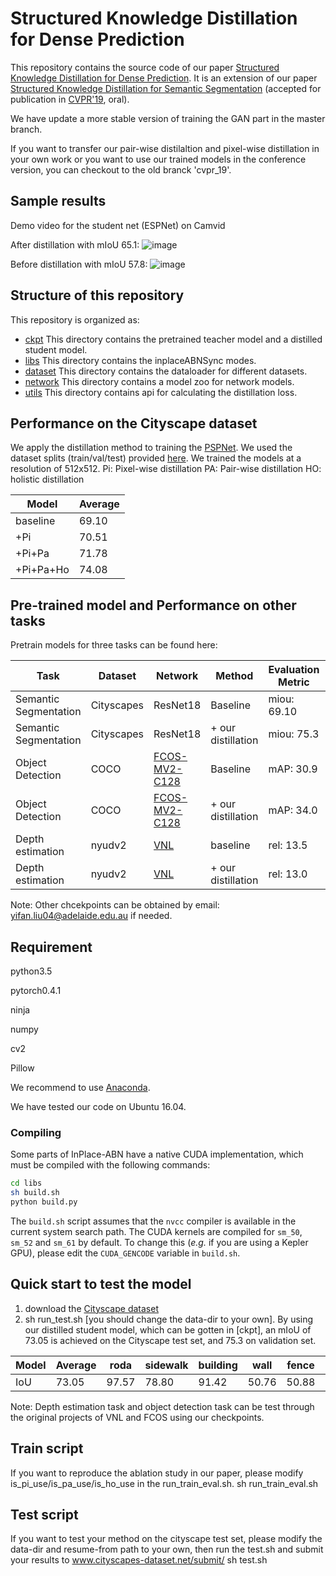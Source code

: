 #  Structured Knowledge Distillation for Dense Prediction

This repository contains the source code of our paper [Structured Knowledge Distillation for Dense Prediction](https://arxiv.org/pdf/1903.04197.pdf).
It is an extension of our paper [Structured Knowledge Distillation for Semantic Segmentation](https://www.zpascal.net/cvpr2019/Liu_Structured_Knowledge_Distillation_for_Semantic_Segmentation_CVPR_2019_paper.pdf) (accepted for publication in [CVPR'19](http://cvpr2019.thecvf.com/), oral).

We have update a more stable version of training the GAN part in the master branch.

If you want to transfer our pair-wise distilaltion and pixel-wise distillation in your own work or you want to use our trained models in the conference version, you can checkout to the old branck 'cvpr_19'.

## Sample results

Demo video for the student net (ESPNet) on Camvid

After distillation with mIoU 65.1:
![image](https://github.com/irfanICMLL/structure_knowledge_distillation/blob/master/demo/output_sd_esp.gif)

Before distillation with mIoU 57.8:
![image]( https://github.com/irfanICMLL/structure_knowledge_distillation/blob/master/demo/output_base_esp.gif)
 
## Structure of this repository
This repository is organized as:
* [ckpt](/ckpt/) This directory contains the pretrained teacher model and a distilled student model.
* [libs](/libs/) This directory contains the inplaceABNSync modes.
* [dataset](/dataset/) This directory contains the dataloader for different datasets.
* [network](/network/) This directory contains a model zoo for network models.
* [utils](/utils/) This directory contains api for calculating the distillation loss.

## Performance on the Cityscape dataset
We apply the distillation method to training the [PSPNet](https://arxiv.org/abs/1612.01105). We used the dataset splits (train/val/test) provided [here](https://github.com/speedinghzl/pytorch-segmentation-toolbox). We trained the models at a resolution of 512x512.
Pi: Pixel-wise distillation PA: Pair-wise distillation HO: holistic distillation

| Model | Average |
| -- | -- |
| baseline | 69.10 |
| +Pi | 70.51 |
| +Pi+Pa | 71.78 |
| +Pi+Pa+Ho | 74.08 |

## Pre-trained model and Performance on other tasks
Pretrain models for three tasks can be found here:

| Task |Dataset| Network |Method | Evaluation Metric|Link|
| -- | -- |-- | -- |-- |-- |
| Semantic Segmentation |Cityscapes| ResNet18|Baseline|miou: 69.10 |-|
| Semantic Segmentation |Cityscapes| ResNet18|+ our distillation|miou: 75.3 |[link](https://cloudstor.aarnet.edu.au/plus/s/uL3qO51A4qxY6Eu) |
| Object Detection |COCO| [FCOS-MV2-C128](https://github.com/tianzhi0549/FCOS.git)|Baseline|mAP: 30.9 |-|
| Object Detection |COCO|  [FCOS-MV2-C128](https://github.com/tianzhi0549/FCOS.git)|+ our distillation|mAP: 34.0 |[link](https://cloudstor.aarnet.edu.au/plus/s/Hqq9HSI8GXrR0b0) |
| Depth estimation |nyudv2| [VNL](https://github.com/YvanYin/VNL_Monocular_Depth_Prediction.git)|baseline|rel: 13.5 |-|
| Depth estimation | nyudv2|[VNL](https://github.com/YvanYin/VNL_Monocular_Depth_Prediction.git)|+ our distillation|rel: 13.0 |[link](https://cloudstor.aarnet.edu.au/plus/s/IXk0i0cJaibgJAr)|

Note: Other chcekpoints can be obtained by email: yifan.liu04@adelaide.edu.au if needed.


## Requirement
python3.5 

pytorch0.4.1 

ninja 

numpy 

cv2 

Pillow

We recommend to use [Anaconda](https://conda.io/docs/user-guide/install/linux.html).

We have tested our code on Ubuntu 16.04.

### Compiling

Some parts of InPlace-ABN have a native CUDA implementation, which must be compiled with the following commands:
```bash
cd libs
sh build.sh
python build.py
``` 
The `build.sh` script assumes that the `nvcc` compiler is available in the current system search path.
The CUDA kernels are compiled for `sm_50`, `sm_52` and `sm_61` by default.
To change this (_e.g._ if you are using a Kepler GPU), please edit the `CUDA_GENCODE` variable in `build.sh`.

## Quick start to test the model
1. download the [Cityscape dataset](https://www.cityscapes-dataset.com/)
2. sh run_test.sh [you should change the data-dir to your own]. By using our distilled student model, which can be gotten in [ckpt], an mIoU of 73.05 is achieved on the Cityscape test set, and 75.3 on validation set.

| Model | Average | roda | sidewalk | building|	wall | fence | pole | trafficlight | trafficsign | vegetation | terrain | sky | person | rider | car | truck | bus | train | motorcycle | bicycle |
| -- | -- | -- | -- | -- | -- | -- | -- | -- | -- | -- | -- | -- | -- | -- | -- | -- | -- | -- | -- | -- |
| IoU | 73.05 | 97.57 | 78.80 | 91.42 | 50.76 | 50.88 | 60.77 | 67.93 | 73.18 | 92.49 | 70.36 | 94.56 | 82.81 | 61.64 | 94.89 | 60.14 | 66.62 | 59.93 | 61.50 | 71.71 |

Note: Depth estimation task and object detection task can be test through the original projects of VNL and FCOS using our checkpoints.
## Train script
If you want to reproduce the ablation study in our paper, please modify is_pi_use/is_pa_use/is_ho_use in the run_train_eval.sh.
sh run_train_eval.sh

## Test script
If you want to test your method on the cityscape test set, please modify the data-dir and resume-from path to your own, then run the test.sh and submit your results to www.cityscapes-dataset.net/submit/ 
sh test.sh

